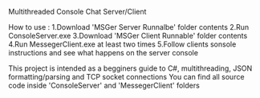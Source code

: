 Multithreaded Console Chat Server/Client

How to use : 
  1.Download 'MSGer Server Runnalbe' folder contents
  2.Run ConsoleServer.exe
  3.Download 'MSGer Client Runnable' folder contents
  4.Run MessegerClient.exe at least two times
  5.Follow clients sonsole instructions and see what happens on the server console
  
This project is intended as a begginers guide to C#, multithreading, JSON formatting/parsing and TCP socket connections 
You can find all source code inside 'ConsoleServer' and 'MessegerClient' folders 
  
